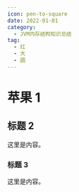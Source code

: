 ```yaml
---
icon: pen-to-square
date: 2022-01-01
category:
  - JVM内存结构知识总结
tag:
  - 红
  - 大
  - 圆
---
```


# 苹果 1

## 标题 2

这里是内容。

### 标题 3

这里是内容。
